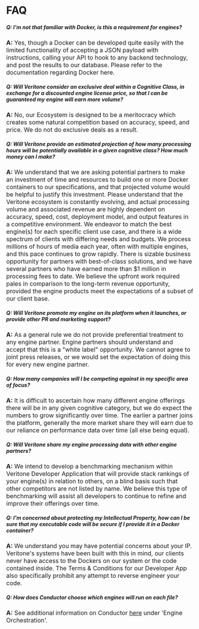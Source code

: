 # FAQ

##### Q: I'm not that familiar with Docker, is this a requirement for engines?

<p style="font-size: 16px"><strong>A:</strong>  Yes, though a Docker can be developed quite easily with the limited functionality of accepting a JSON payload with instructions, calling your API to hook to any backend technology, and post the results to our database.  Please refer to the documentation regarding Docker here.</p>

##### Q: Will Veritone consider an exclusive deal within a Cognitive Class, in exchange for a discounted engine license price, so that I can be guaranteed my engine will earn more volume?

<p style="font-size: 16px"><strong>A:</strong>  No, our Ecosystem is designed to be a meritocracy which creates some natural competition based on accuracy, speed, and price.  We do not do exclusive deals as a result.</p>

##### Q: Will Veritone provide an estimated projection of how many processing hours will be potentially available in a given cognitive class? How much money can I make?

<p style="font-size: 16px"><strong>A:</strong> We understand that we are asking potential partners to make an investment of time and resources to build one or more Docker containers to our specifications, and that projected volume would be helpful to justify this investment.  Please understand that the Veritone ecosystem is constantly evolving, and actual processing volume and associated revenue are highly dependent on accuracy, speed, cost, deployment model, and output features in a competitive environment.  We endeavor to match the best engine(s) for each specific client use case, and there is a wide spectrum of clients with differing needs and budgets.  We process millions of hours of media each year, often with multiple engines, and this pace continues to grow rapidly.  There is sizable business opportunity for partners with best-of-class solutions, and we have several partners who have earned more than $1 million in processing fees to date.  We believe the upfront work required pales in comparison to the long-term revenue opportunity, provided the engine products meet the expectations of a subset of our client base.</p>

##### Q: Will Veritone promote my engine on its platform when it launches, or provide other PR and marketing support?

<p style="font-size: 16px"><strong>A:</strong>  As a general rule we do not provide preferential treatment to any engine partner.  Engine partners should understand and accept that this is a "white label" opportunity.  We cannot agree to joint press releases, or we would set the expectation of doing this for every new engine partner.</p>

##### Q: How many companies will I be competing against in my specific area of focus?

<p style="font-size: 16px"><strong>A:</strong>  It is difficult to ascertain how many different engine offerings there will be in any given cognitive category, but we do expect the numbers to grow significantly over time.  The earlier a partner joins the platform, generally the more market share they will earn due to our reliance on performance data over time (all else being equal).</p>

##### Q: Will Veritone share my engine processing data with other engine partners?

<p style="font-size: 16px"><strong>A:</strong>  We intend to develop a benchmarking mechanism within Veritone Developer Application that will provide stack rankings of your engine(s) in relation to others, on a blind basis such that other competitors are not listed by name.  We believe this type of benchmarking will assist all developers to continue to refine and improve their offerings over time.</p>

##### Q: I'm concerned about protecting my Intellectual Property, how can I be sure that my executable code will be secure if I provide it in a Docker container?

<p style="font-size: 16px"><strong>A:</strong>  We understand you may have potential concerns about your IP.  Veritone's systems have been built with this in mind, our clients never have access to the Dockers on our system or the code contained inside.  The Terms & Conditions for our Developer App also specifically prohibit any attempt to reverse engineer your code.</p>

##### Q: How does Conductor choose which engines will run on each file?

<p style="font-size: 16px"><strong>A:</strong>  See additional information on Conductor <a href="/#/architecture-overview?id=engine-orchestration" target="_blank">here</a> under 'Engine Orchestration'.</p>
